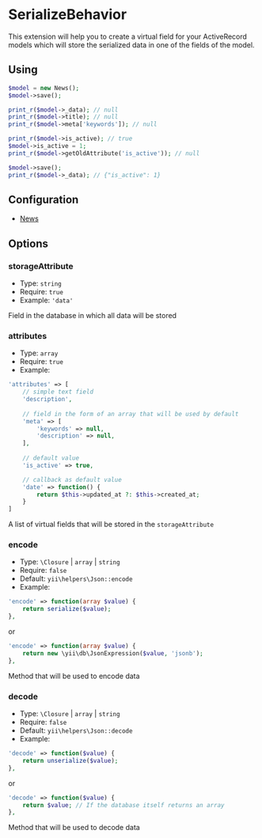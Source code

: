 # SerializeBehavior

This extension will help you to create a virtual field for your ActiveRecord models which will store the serialized data in one of the fields of the model.


## Using

```php
$model = new News();
$model->save();

print_r($model->_data); // null
print_r($model->title); // null
print_r($model->meta['keywords']); // null

print_r($model->is_active); // true
$model->is_active = 1;
print_r($model->getOldAttribute('is_active')); // null

$model->save();
print_r($model->_data); // {"is_active": 1}
```


## Configuration

- [News](/tests/models/News.php)


## Options


### storageAttribute 

* Type: `string` 
* Require: `true`
* Example: `'data'`

Field in the database in which all data will be stored


### attributes

* Type: `array`
* Require: `true`
* Example: 
```php
'attributes' => [
    // simple text field
    'description', 
    
    // field in the form of an array that will be used by default
    'meta' => [ 
        'keywords' => null,
        'description' => null,
    ],
    
    // default value
    'is_active' => true,

    // callback as default value
    'date' => function() {
        return $this->updated_at ?: $this->created_at;
    }
]
```

A list of virtual fields that will be stored in the `storageAttribute`


### encode

* Type: `\Closure` | `array` | `string`
* Require: `false`
* Default: `yii\helpers\Json::encode`
* Example: 
```php
'encode' => function(array $value) {
    return serialize($value);
},
```
or
```php
'encode' => function(array $value) {
    return new \yii\db\JsonExpression($value, 'jsonb');
},
```

Method that will be used to encode data


### decode

* Type: `\Closure` | `array` | `string`
* Require: `false`
* Default: `yii\helpers\Json::decode`
* Example:
```php
'decode' => function($value) {
    return unserialize($value); 
},
```
or
```php
'decode' => function($value) {
    return $value; // If the database itself returns an array 
},
```

Method that will be used to decode data